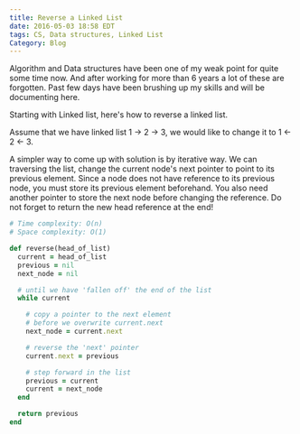 ```yaml
---
title: Reverse a Linked List
date: 2016-05-03 18:58 EDT
tags: CS, Data structures, Linked List
Category: Blog
---
```


Algorithm and Data structures have been one of my weak point for quite some time now. And after working for more than 6 years a lot of these are forgotten. Past few days have been brushing up my skills and will be documenting here.

Starting with Linked list, here's how to reverse a linked list.

Assume that we have linked list 1 → 2 → 3, we would like to change it to 1 ← 2 ← 3.

A simpler way to come up with solution is by iterative way. We can traversing the list, change the current node's next pointer to point to its previous element. Since a node does not have reference to its previous node, you must store its previous element beforehand. You also need another pointer to store the next node before changing the reference. Do not forget to return the new head reference at the end!

```ruby
# Time complexity: O(n)
# Space complexity: O(1)

def reverse(head_of_list)
  current = head_of_list
  previous = nil
  next_node = nil

  # until we have 'fallen off' the end of the list
  while current

    # copy a pointer to the next element
    # before we overwrite current.next
    next_node = current.next

    # reverse the 'next' pointer
    current.next = previous

    # step forward in the list
    previous = current
    current = next_node
  end

  return previous
end
```
